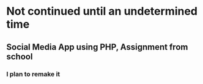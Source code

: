 # Not continued until an undetermined time
 
## Social Media App using PHP, Assignment from school 

### I plan to remake it
